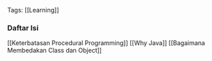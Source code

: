 Tags: [[Learning]]

### Daftar Isi
[[Keterbatasan Procedural Programming]]
[[Why Java]]
[[Bagaimana Membedakan Class dan Object]]